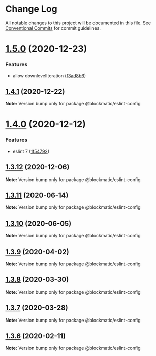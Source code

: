 # Change Log

All notable changes to this project will be documented in this file.
See [Conventional Commits](https://conventionalcommits.org) for commit guidelines.

# [1.5.0](https://github.com/blockmatic/dev-configs/compare/@blockmatic/eslint-config@1.4.1...@blockmatic/eslint-config@1.5.0) (2020-12-23)


### Features

* allow downlevelIteration ([f3ad8b6](https://github.com/blockmatic/dev-configs/commit/f3ad8b62c7a97a4da7ffcdd84607d82a5b51567f))





## [1.4.1](https://github.com/blockmatic/dev-configs/compare/@blockmatic/eslint-config@1.4.0...@blockmatic/eslint-config@1.4.1) (2020-12-22)

**Note:** Version bump only for package @blockmatic/eslint-config





# [1.4.0](https://github.com/blockmatic/dev-configs/compare/@blockmatic/eslint-config@1.3.12...@blockmatic/eslint-config@1.4.0) (2020-12-12)


### Features

* eslint 7 ([1f54792](https://github.com/blockmatic/dev-configs/commit/1f5479292c8a62815e0d39cb770342fa85e1fc71))





## [1.3.12](https://github.com/blockmatic/dev-configs/compare/@blockmatic/eslint-config@1.3.11...@blockmatic/eslint-config@1.3.12) (2020-12-06)

**Note:** Version bump only for package @blockmatic/eslint-config





## [1.3.11](https://github.com/blockmatic/dev-configs/compare/@blockmatic/eslint-config@1.3.10...@blockmatic/eslint-config@1.3.11) (2020-06-14)

**Note:** Version bump only for package @blockmatic/eslint-config





## [1.3.10](https://github.com/blockmatic/dev-configs/compare/@blockmatic/eslint-config@1.3.9...@blockmatic/eslint-config@1.3.10) (2020-06-05)

**Note:** Version bump only for package @blockmatic/eslint-config





## [1.3.9](https://github.com/blockmatic/dev-configs/compare/@blockmatic/eslint-config@1.3.8...@blockmatic/eslint-config@1.3.9) (2020-04-02)

**Note:** Version bump only for package @blockmatic/eslint-config





## [1.3.8](https://github.com/blockmatic/dev-configs/compare/@blockmatic/eslint-config@1.3.7...@blockmatic/eslint-config@1.3.8) (2020-03-30)

**Note:** Version bump only for package @blockmatic/eslint-config





## [1.3.7](https://github.com/blockmatic/dev-configs/compare/@blockmatic/eslint-config@1.3.6...@blockmatic/eslint-config@1.3.7) (2020-03-28)

**Note:** Version bump only for package @blockmatic/eslint-config





## [1.3.6](https://github.com/blockmatic/dev-configs/compare/@blockmatic/eslint-config@1.3.5...@blockmatic/eslint-config@1.3.6) (2020-02-11)

**Note:** Version bump only for package @blockmatic/eslint-config
